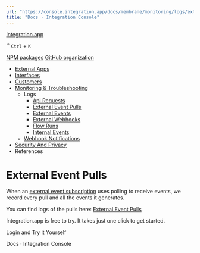 ```yaml
---
url: "https://console.integration.app/docs/membrane/monitoring/logs/external-event-pulls"
title: "Docs · Integration Console"
---
```


[Integration.app](https://integration.app/)

`` `Ctrl` + `K`

[NPM packages](https://www.npmjs.com/~integration.app) [GitHub organization](https://github.com/integration-app)

- [External Apps](https://console.integration.app/docs/membrane/apps)
- [Interfaces](https://console.integration.app/docs/membrane/interfaces)
- [Customers](https://console.integration.app/docs/membrane/customers)
- [Monitoring & Troubleshooting](https://console.integration.app/docs/membrane/monitoring)
  - Logs
    - [Api Requests](https://console.integration.app/docs/membrane/monitoring/logs/api-requests)
    - [External Event Pulls](https://console.integration.app/docs/membrane/monitoring/logs/external-event-pulls)
    - [External Events](https://console.integration.app/docs/membrane/monitoring/logs/external-events)
    - [External Webhooks](https://console.integration.app/docs/membrane/monitoring/logs/external-webhooks)
    - [Flow Runs](https://console.integration.app/docs/membrane/monitoring/logs/flow-runs)
    - [Internal Events](https://console.integration.app/docs/membrane/monitoring/logs/internal-events)
  - [Webhook Notifications](https://console.integration.app/docs/membrane/monitoring/webhook-notifications)
- [Security And Privacy](https://console.integration.app/docs/membrane/security-and-privacy)
- References

# External Event Pulls

When an [external event subscription](https://console.integration.app/docs/membrane/customers/external-event-subscriptions) uses polling to receive events, we record every pull and all the events it generates.

You can find logs of the pulls here: [External Event Pulls](https://console.integration.app/w/0/activity/external-event-pulls)

Integration.app is free to try. It takes just one click to get started.

Login and Try it Yourself

Docs · Integration Console